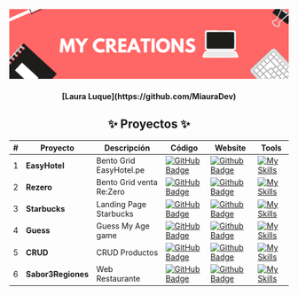 <div align="center">
    <a href="https://www.javascript100.dev">
    <img src="./Banners.png" /> 
    </a>
  <h4>
    <strong>[Laura Luque](https://github.com/MiauraDev)</strong>
  </h4>
</div>

<div align="center">
<h2>✨ Proyectos ✨</h2>

| #   | Proyecto           | Descripción              | Código                                                                                                                                                                                              | Website                                                                                                                                                              | Tools                                                                              |
| --- | ------------------ | ------------------------ | --------------------------------------------------------------------------------------------------------------------------------------------------------------------------------------------------- | -------------------------------------------------------------------------------------------------------------------------------------------------------------------- | ---------------------------------------------------------------------------------- |
| 1   | **EasyHotel**      | Bento Grid EasyHotel.pe  | [![GitHub Badge](https://img.shields.io/badge/Código-181717?logo=github&logoColor=fff&style=flat-square)](https://github.com/MiauraDev/My-creations-Web/tree/main/1%20EasyHotel)                    | [![Github Badge](https://img.shields.io/badge/Website-000?logo=github&logoColor=fff&style=flat-square)](https://miauradev.github.io/My-creations-Web/1%20EasyHotel/) | [![My Skills](https://skillicons.dev/icons?i=html,css,js)](https://skillicons.dev) |
| 2   | **Rezero**         | Bento Grid venta Re:Zero | [![GitHub Badge](https://img.shields.io/badge/Código-181717?logo=github&logoColor=fff&style=flat-square)](https://github.com/MiauraDev/My-creations-Web/tree/main/2%20Rezero)                       | [![Github Badge](https://img.shields.io/badge/Website-000?logo=github&logoColor=fff&style=flat-square)](https://miauradev.github.io/My-creations-Web/2%20Rezero/)    | [![My Skills](https://skillicons.dev/icons?i=html,css,js)](https://skillicons.dev) |
| 3   | **Starbucks**      | Landing Page Starbucks   | [![GitHub Badge](https://img.shields.io/badge/Código-181717?logo=github&logoColor=fff&style=flat-square)](https://github.com/MiauraDev/My-creations-Web/tree/main/3%20Starbucks)                    | [![Github Badge](https://img.shields.io/badge/Website-000?logo=github&logoColor=fff&style=flat-square)](https://miauradev.github.io/My-creations-Web/3%20Starbucks/) | [![My Skills](https://skillicons.dev/icons?i=html,css)](https://skillicons.dev)    |
| 4   | **Guess**          | Guess My Age game        | [![GitHub Badge](https://img.shields.io/badge/Código-181717?logo=github&logoColor=fff&style=flat-square)](https://github.com/MiauraDev/My-creations-Web/tree/main/4%20Guess)                        | [![Github Badge](https://img.shields.io/badge/Website-000?logo=github&logoColor=fff&style=flat-square)](https://miauradev.github.io/My-creations-Web/4%20Guess/)     | [![My Skills](https://skillicons.dev/icons?i=html,css,js)](https://skillicons.dev) |
| 5   | **CRUD**           | CRUD Productos           | [![GitHub Badge](https://img.shields.io/badge/Código-181717?logo=github&logoColor=fff&style=flat-square)](https://github.com/MiauraDev/CRUDproductos/tree/835d2c3d965e1d579f1ebffdfd3c5b161a8231bf) | [![Github Badge](https://img.shields.io/badge/Website-000?logo=github&logoColor=fff&style=flat-square)](https://miauradev.github.io/CRUDproductos/)                  | [![My Skills](https://skillicons.dev/icons?i=react)](https://skillicons.dev)       |
| 6   | **Sabor3Regiones** | Web Restaurante          | [![GitHub Badge](https://img.shields.io/badge/Código-181717?logo=github&logoColor=fff&style=flat-square)](https://github.com/MiauraDev/CRUDproductos/tree/835d2c3d965e1d579f1ebffdfd3c5b161a8231bf) | [![Github Badge](https://img.shields.io/badge/Website-000?logo=github&logoColor=fff&style=flat-square)](https://miauradev.github.io/CRUDproductos/)                  | [![My Skills](https://skillicons.dev/icons?i=react)](https://skillicons.dev)       |

</div>

